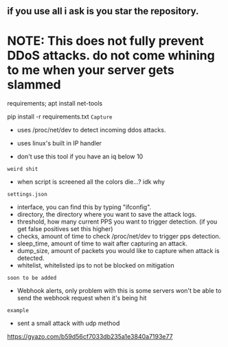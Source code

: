 

## if you use all i ask is you star the repository.

# NOTE: This does not fully prevent DDoS attacks. do not come whining to me when your server gets slammed

requirements;
apt install net-tools

pip install -r requirements.txt
``
Capture
``
- uses /proc/net/dev to detect incoming ddos attacks.

- uses linux's built in IP handler

- don't use this tool if you have an iq below 10

``
weird shit
``
- when script is screened all the colors die...? idk why

``
settings.json
``
- interface, you can find this by typing "ifconfig".
- directory, the directory where you want to save the attack logs.
- threshold, how many current PPS you want to trigger detection. (if you get false positives set this higher)
- checks, amount of time to check /proc/net/dev to trigger pps detection.
- sleep_time, amount of time to wait after capturing an attack.
- dump_size, amount of packets you would like to capture when attack is detected.
- whitelist, whitelisted ips to not be blocked on mitigation

``
soon to be added
``
- Webhook alerts, only problem with this is some servers won't be able to send the webhook request when it's being hit 

``
example
``
 
 
- sent a small attack with udp method

https://gyazo.com/b59d56cf7033db235a1e3840a7193e77

